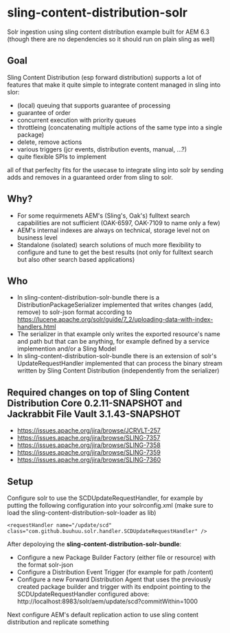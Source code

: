 # sling-content-distribution-solr

Solr ingestion using sling content distribution example built for AEM 6.3 (though there are no dependencies so it should run on plain sling as well)

## Goal

Sling Content Distribution (esp forward distribution) supports a lot of features that make it quite simple to integrate content managed in sling into slor:

- (local) queuing that supports guarantee of processing
- guarantee of order
- concurrent execution with priority queues
- throttleing (concatenating multiple actions of the same type into a single package)
- delete, remove actions
- various triggers (jcr events, distribution events, manual, ...?)
- quite flexible SPIs to implement

all of that perfeclty fits for the usecase to integrate sling into solr by sending adds and removes in a guaranteed order from sling to solr.

## Why?

- For some requirmenets AEM's (Sling's, Oak's) fulltext search capabilities are not sufficient (OAK-6597, OAK-7109 to name only a few)
- AEM's internal indexes are always on technical, storage level not on business level
- Standalone (isolated) search solutions of much more flexibility to configure and tune to get the best results (not only for fulltext search but also other search based applications)

## Who

- In sling-content-distribution-solr-bundle there is a DistributionPackageSerializer implemented that writes changes (add, remove) to solr-json format according to https://lucene.apache.org/solr/guide/7_2/uploading-data-with-index-handlers.html
- The serializer in that example only writes the exported resource's name and path but that can be anything, for example defined by a service implemention and/or a Sling Model
- In sling-content-distribution-solr-bundle there is an extension of solr's UpdateRequestHandler implemented that can process the binary stream written by Sling Content Distribution (independently from the serializer)

## Required changes on top of Sling Content Distribution Core 0.2.11-SNAPSHOT and Jackrabbit File Vault 3.1.43-SNAPSHOT

- https://issues.apache.org/jira/browse/JCRVLT-257
- https://issues.apache.org/jira/browse/SLING-7357
- https://issues.apache.org/jira/browse/SLING-7358
- https://issues.apache.org/jira/browse/SLING-7359
- https://issues.apache.org/jira/browse/SLING-7360

## Setup

Configure solr to use the SCDUpdateRequestHandler, for example by putting the following configuration into your solrconfig.xml (make sure to load the sling-content-distribution-solr-loader as lib)

```
<requestHandler name="/update/scd" class="com.github.buuhuu.solr.handler.SCDUpdateRequestHandler" />
```

After depoloying the **sling-content-distribution-solr-bundle**:

- Configure a new Package Builder Factory (either file or resource) with the format solr-json
- Configure a Distribution Event Trigger (for example for path /content)
- Configure a new Forward Distribution Agent that uses the previously created package builder and trigger with its endpoint pointing to the SCDUpdateRequestHandler configured above: http://localhost:8983/solr/aem/update/scd?commitWithin=1000

Next configure AEM's default replication action to use sling content distribution and replicate something
